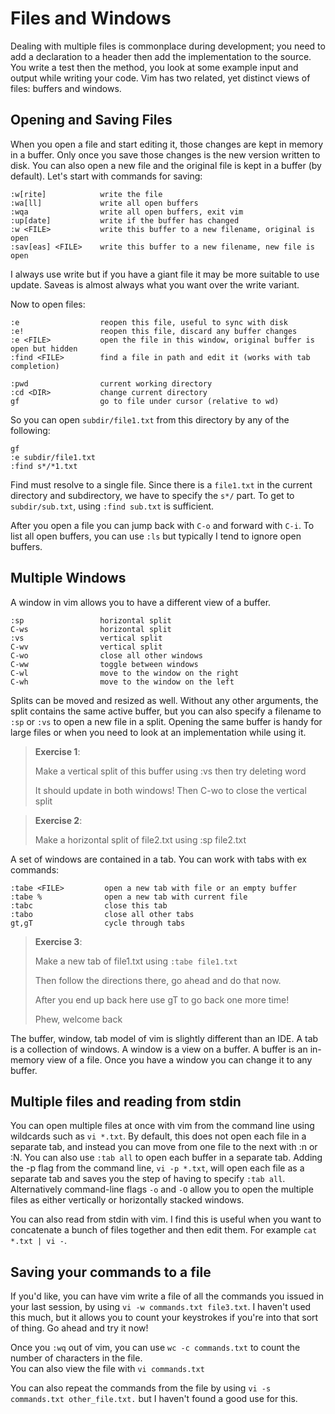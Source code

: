 # Files and Windows
Dealing with multiple files is commonplace during development; you need to add
a declaration to a header then add the implementation to the source.  You
write a test then the method, you look at some example input and output
while writing your code.  Vim has two related, yet distinct views of files:
buffers and windows.

## Opening and Saving Files
When you open a file and start editing it, those changes are kept in memory in
a buffer.  Only once you save those changes is the new version written to disk.
You can also open a new file and the original file is kept in a buffer 
(by default). Let's start with commands for saving:
```
:w[rite]            write the file
:wa[ll]             write all open buffers
:wqa                write all open buffers, exit vim
:up[date]           write if the buffer has changed
:w <FILE>           write this buffer to a new filename, original is open
:sav[eas] <FILE>    write this buffer to a new filename, new file is open
```
I always use write but if you have a giant file it may be more suitable to
use update.  Saveas is almost always what you want over the write variant.

Now to open files:
```
:e                  reopen this file, useful to sync with disk
:e!                 reopen this file, discard any buffer changes
:e <FILE>           open the file in this window, original buffer is open but hidden
:find <FILE>        find a file in path and edit it (works with tab completion)

:pwd                current working directory
:cd <DIR>           change current directory
gf                  go to file under cursor (relative to wd)
```
So you can open `subdir/file1.txt` from this directory by any of the following:
```
gf
:e subdir/file1.txt
:find s*/*1.txt
```
Find must resolve to a single file.  Since there is a `file1.txt` in the current
directory and subdirectory, we have to specify the `s*/` part.  To get to
`subdir/sub.txt`, using `:find sub.txt` is sufficient.

After you open a file you can jump back with `C-o` and forward with `C-i`.
To list all open buffers, you can use `:ls` but typically I tend to ignore
open buffers.

## Multiple Windows
A window in vim allows you to have a different view of a buffer.
```
:sp                 horizontal split
C-ws                horizontal split
:vs                 vertical split
C-wv                vertical split
C-wo                close all other windows
C-ww                toggle between windows
C-wl                move to the window on the right
C-wh                move to the window on the left
```
Splits can be moved and resized as well.  Without any other arguments,
the split contains the same active buffer, but you can also specify a filename
to `:sp` or `:vs` to open a new file in a split.  Opening the same buffer is
handy for large files or when you need to look at an implementation while using
it.

> __Exercise 1__:
>
>    Make a vertical split of this buffer using :vs then try deleting word 
>
>    It should update in both windows! Then C-wo to close the vertical split

> __Exercise 2__:
>
>    Make a horizontal split of file2.txt using :sp file2.txt

A set of windows are contained in a tab.
You can work with tabs with ex commands:
```
:tabe <FILE>         open a new tab with file or an empty buffer
:tabe %              open a new tab with current file
:tabc                close this tab
:tabo                close all other tabs
gt,gT                cycle through tabs
```

> __Exercise 3__:
>
>  Make a new tab of file1.txt using `:tabe file1.txt`
>
>  Then follow the directions there, go ahead and do that now.
>
>  After you end up back here use gT to go back one more time!
>
>  Phew, welcome back

The buffer, window, tab model of vim is slightly different than an IDE.  A
tab is a collection of windows.  A window is a view on a buffer. A buffer is
an in-memory view of a file.  Once you have a window you can change it to any
buffer.

## Multiple files and reading from stdin

You can open multiple files at once with vim from the command line using
wildcards such as `vi *.txt`. By default, this does not open each file in a
separate tab, and instead you can move from one file to the next with :n or :N.
You can also use `:tab all` to open each buffer in a separate tab.
Adding the -p flag from the command line, `vi -p *.txt`, will open each
file as a separate tab and saves you the step of having to specify `:tab all`.
Alternatively command-line flags `-o` and `-O` allow you to open the multiple
files as either vertically or horizontally stacked windows.

You can also read from stdin with vim. I find this is useful when you
want to concatenate a bunch of files together and then edit them.  For
example `cat *.txt | vi -`.

## Saving your commands to a file

If you'd like, you can have vim write a file of all the commands you
issued in your last session, by using `vi -w commands.txt file3.txt`.
I haven't used this much, but it allows you to count your keystrokes
if you're into that sort of thing. Go ahead and try it now!

Once you `:wq` out of vim, you can use `wc -c commands.txt` to count the
number of characters in the file.  
You can also view the file with `vi commands.txt`

You can also repeat the commands from the file by using 
`vi -s commands.txt other_file.txt.` but I haven't found a good use for this.
